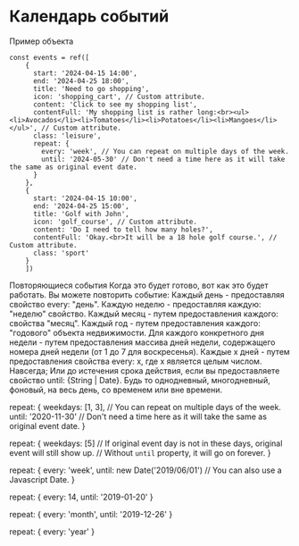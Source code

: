 # Календарь событий

Пример объекта
```
const events = ref([
    {
      start: '2024-04-15 14:00',
      end: '2024-04-25 18:00',
      title: 'Need to go shopping',
      icon: 'shopping_cart', // Custom attribute.
      content: 'Click to see my shopping list',
      contentFull: 'My shopping list is rather long:<br><ul><li>Avocados</li><li>Tomatoes</li><li>Potatoes</li><li>Mangoes</li></ul>', // Custom attribute.
      class: 'leisure',
      repeat: {
        every: 'week', // You can repeat on multiple days of the week.
        until: '2024-05-30' // Don't need a time here as it will take the same as original event date.
      }
    },
    {
      start: '2024-04-15 10:00',
      end: '2024-04-25 15:00',
      title: 'Golf with John',
      icon: 'golf_course', // Custom attribute.
      content: 'Do I need to tell how many holes?',
      contentFull: 'Okay.<br>It will be a 18 hole golf course.', // Custom attribute.
      class: 'sport'
    }
    ])

```

Повторяющиеся события
Когда это будет готово, вот как это будет работать.
Вы можете повторить событие:
Каждый день - предоставляя свойство every: "день".
Каждую неделю - предоставляя каждую: "неделю" свойство.
Каждый месяц - путем предоставления каждого: свойства "месяц".
Каждый год - путем предоставления каждого: "годового" объекта недвижимости.
Для каждого конкретного дня недели - путем предоставления массива дней недели, содержащего номера дней недели (от 1 до 7 для воскресенья).
Каждые x дней - путем предоставления свойства every: x, где x является целым числом.
Навсегда; Или до истечения срока действия, если вы предоставляете свойство until: {String | Date}.
Будь то однодневный, многодневный, фоновый, на весь день, со временем или вне времени.

repeat: {
    weekdays: [1, 3], // You can repeat on multiple days of the week.
    until: '2020-11-30' // Don't need a time here as it will take the same as original event date.
  }

repeat: {
    weekdays: [5] // If original event day is not in these days, original event will still show up.
    // Without `until` property, it will go on forever.
  }

repeat: {
    every: 'week',
    until: new Date('2019/06/01') // You can also use a Javascript Date.
  }

repeat: {
    every: 14,
    until: '2019-01-20'
  }

repeat: {
    every: 'month',
    until: '2019-12-26'
  }

repeat: {
    every: 'year'
  }